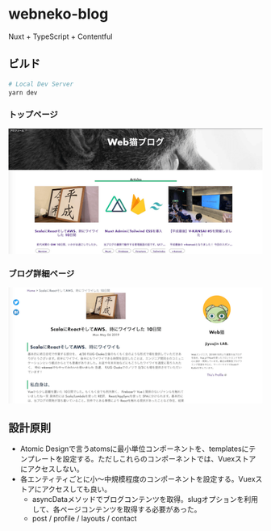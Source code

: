 # webneko-blog

Nuxt + TypeScript + Contentful

## ビルド

```bash
# Local Dev Server
yarn dev
```

### トップページ
![](./docs/index.png)

### ブログ詳細ページ
![](./docs/slug.png)

## 設計原則

- Atomic Designで言うatomsに最小単位コンポーネントを、templatesにテンプレートを設定する。ただしこれらのコンポーネントでは、Vuexストアにアクセスしない。
- 各エンティティごとに小〜中規模程度のコンポーネントを設定する。Vuexストアにアクセスしても良い。
   - asyncDataメソッドでブログコンテンツを取得。slugオプションを利用して、各ページコンテンツを取得する必要があった。
   - post / profile / layouts / contact
